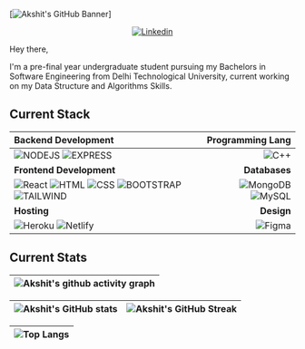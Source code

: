 [![Akshit's GitHub Banner](./assets/GithubBanner.png)]

<p align="center">
  <a href="https://www.linkedin.com/in/ahujaakshit2001/">
    <img src="https://img.shields.io/badge/akshit_ahuja-%230077B5.svg?style=for-the-badge&logo=linkedin&logoColor=white" alt="Linkedin" />
 </a>

Hey there,

I'm a pre-final year undergraduate student pursuing my Bachelors in Software Engineering from Delhi Technological University, current working on my Data Structure and Algorithms Skills.


## Current Stack

| Backend Development | Programming Lang |
| :--- | ---: |
| ![NODEJS](https://img.shields.io/badge/Node.js-43853D?style=for-the-badge&logo=node.js&logoColor=white)  ![EXPRESS](https://img.shields.io/badge/Express.js-404D59?style=for-the-badge) | ![C++](https://img.shields.io/badge/C%2B%2B-00599C?style=for-the-badge&logo=c%2B%2B&logoColor=white)
| **Frontend Development** | **Databases** |
| ![React](https://img.shields.io/badge/react-%2320232a.svg?style=for-the-badge&logo=react&logoColor=%2361DAFB) ![HTML](https://img.shields.io/badge/HTML-239120?style=for-the-badge&logo=html5&logoColor=white)  ![CSS](https://img.shields.io/badge/CSS-239120?&style=for-the-badge&logo=css3&logoColor=white) ![BOOTSTRAP](https://img.shields.io/badge/Bootstrap-563D7C?style=for-the-badge&logo=bootstrap&logoColor=white) ![TAILWIND](https://img.shields.io/badge/Tailwind_CSS-38B2AC?style=for-the-badge&logo=tailwind-css&logoColor=white) | ![MongoDB](https://img.shields.io/badge/MongoDB-%234ea94b.svg?style=for-the-badge&logo=mongodb&logoColor=white) ![MySQL](https://img.shields.io/badge/mysql-%2300f.svg?style=for-the-badge&logo=mysql&logoColor=white) |
| **Hosting** | **Design**|
|  ![Heroku](https://img.shields.io/badge/heroku-%23430098.svg?style=for-the-badge&logo=heroku&logoColor=white) ![Netlify](https://img.shields.io/badge/netlify-%23000000.svg?style=for-the-badge&logo=netlify&logoColor=#00C7B7) | ![Figma](https://img.shields.io/badge/figma-%23F24E1E.svg?style=for-the-badge&logo=figma&logoColor=white) |

## Current Stats

|   ![Akshit's github activity graph](https://activity-graph.herokuapp.com/graph?username=akshitahuja888&theme=rogue) |
| :---: |

| ![Akshit's GitHub stats](https://github-readme-stats.vercel.app/api?username=akshitahuja888&show_icons=true&theme=city_lights) | ![Akshit's GitHub Streak](https://github-readme-streak-stats.herokuapp.com/?user=akshitahuja888&theme=city-lights) |
| :---: | :---: |

| ![Top Langs](https://github-readme-stats.vercel.app/api/top-langs/?username=akshitahuja888&theme=city_lights) |
| :---: |
